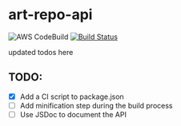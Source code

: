 # art-repo-api

![AWS CodeBuild](https://codebuild.us-west-2.amazonaws.com/badges?uuid=eyJlbmNyeXB0ZWREYXRhIjoibC8xQjNxSUdOSDVEdDdweXlJQXRRRE5BMVlzVzNhRWJJS0dvSmluRG1FbCtJZmNUUmxOY0RFTjlqclV0ZS9KS0N0Q3ZKRzUvOWpXK3JSa2FyZ09UTjFvPSIsIml2UGFyYW1ldGVyU3BlYyI6IllBTWwvUFhCWFRKNWJtcVciLCJtYXRlcmlhbFNldFNlcmlhbCI6MX0%3D&branch=master)
[![Build Status](https://travis-ci.org/bodyhigh/art-repo-api.svg?branch=master)](https://travis-ci.org/bodyhigh/art-repo-api)

updated todos here
## TODO:
- [X] Add a CI script to package.json
- [ ] Add minification step during the build process
- [ ] Use JSDoc to document the API
